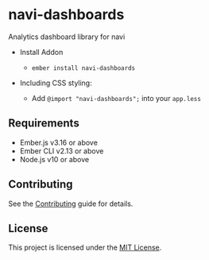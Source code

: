 # navi-dashboards

Analytics dashboard library for navi

- Install Addon

  - `ember install navi-dashboards`

- Including CSS styling:
  - Add `@import "navi-dashboards";` into your `app.less`

## Requirements

- Ember.js v3.16 or above
- Ember CLI v2.13 or above
- Node.js v10 or above

## Contributing

See the [Contributing](../../CONTRIBUTING.md) guide for details.

## License

This project is licensed under the [MIT License](../../LICENSE.md).
